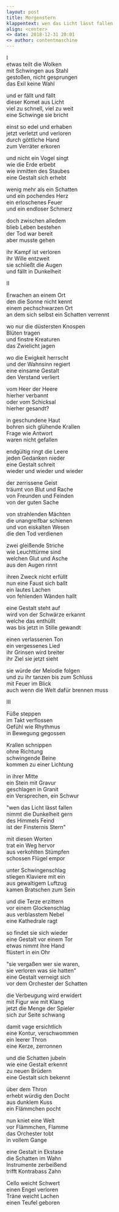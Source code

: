```yaml
---
layout: post
title: Morgenstern
klappentext: wen das Licht lässt fallen
align: <center>
<> date: 2018-12-31 20:01
<> author: contentmaschine
---
```

 
&#8544;    
etwas teilt die Wolken  
mit Schwingen aus Stahl  
gestoßen, nicht gesprungen  
das Exil keine Wahl    

und er fällt und fällt  
dieser Komet aus Licht  
viel zu schnell, viel zu weit  
eine Schwinge sie bricht    

einst so edel und erhaben  
jetzt verletzt und verloren  
durch göttliche Hand  
zum Verräter erkoren    

und nicht ein Vogel singt  
wie die Erde erbebt  
wie inmitten des Staubes  
eine Gestalt sich erhebt    

wenig mehr als ein Schatten  
und ein pochendes Herz  
ein erloschenes Feuer   
und ein endloser Schmerz    

doch zwischen alledem  
blieb Leben bestehen  
der Tod war bereit  
aber musste gehen    

ihr Kampf ist verloren  
ihr Wille entzweit  
sie schließt die Augen  
und fällt in Dunkelheit    

&#8545;    

Erwachen an einem Ort  
den die Sonne nicht kennt  
einem pechschwarzen Ort  
an dem sich selbst ein Schatten verrennt    

wo nur die düstersten Knospen  
Blüten tragen  
und finstre Kreaturen  
das Zwielicht jagen    

wo die Ewigkeit herrscht  
und der Wahnsinn regiert   
eine einsame Gestalt  
den Verstand verliert    

vom Heer der Heere  
hierher verbannt  
oder vom Schicksal  
hierher gesandt?    

in geschundene Haut  
bohren sich glühende Krallen  
Frage wie Antwort  
waren nicht gefallen    

endgültig ringt die Leere  
jeden Gedanken nieder  
eine Gestalt schreit  
wieder und wieder und wieder    

der zerrissene Geist  
träumt von Blut und Rache  
von Freunden und Feinden  
von der guten Sache    

von strahlenden Mächten  
die unangreifbar schienen  
und von eiskalten Wesen  
die den Tod verdienen    

zwei gleißende Striche  
wie Leuchttürme sind  
welchen Glut und Asche   
aus den Augen rinnt    

ihren Zweck nicht erfüllt  
nun eine Faust sich ballt  
ein lautes Lachen  
von fehlenden Wänden hallt    

eine Gestalt steht auf  
wird von der Schwärze erkannt  
welche das enthüllt  
was bis jetzt in Stille gewandt    

einen verlassenen Ton  
ein vergessenes Lied  
ihr Grinsen wird breiter  
ihr Ziel sie jetzt sieht    

sie würde der Melodie folgen  
und zu ihr tanzen bis zum Schluss  
mit Feuer im Blick  
auch wenn die Welt dafür brennen muss    

&#8546;    

Füße steppen  
im Takt verflossen  
Gefühl wie Rhythmus   
in Bewegung gegossen    

Krallen schnippen  
ohne Richtung  
schwingende Beine  
kommen zu einer Lichtung    

in ihrer Mitte  
ein Stein mit Gravur  
geschlagen in Granit  
ein Versprechen, ein Schwur    

"wen das Licht lässt fallen  
 nimmt die Dunkelheit gern  
 des Himmels Feind  
 ist der Finsternis Stern"    

mit diesen Worten  
trat ein Weg hervor  
aus verkohlten Stümpfen  
schossen Flügel empor    

unter Schwingenschlag  
stiegen Klaviere mit ein  
aus gewaltigem Luftzug  
kamen Bratschen zum Sein    

und die Terze erzittern  
vor einem Glockenschlag  
aus verblasstem Nebel  
eine Kathedrale ragt    

so findet sie sich wieder  
eine Gestalt vor einem Tor  
etwas nimmt ihre Hand  
flüstert in ein Ohr    

"sie vergaßen wer sie waren,  
sie verloren was sie hatten"  
eine Gestalt verneigt sich  
vor dem Orchester der Schatten    

die Verbeugung wird erwidert  
mit Figur wie mit Klang  
jetzt die Menge der Spieler  
sich zur Seite schwang    

damit vage ersichtlich  
eine Kontur, verschwommen  
ein leerer Thron  
eine Kerze, zerronnen    

und die Schatten jubeln  
wie eine Gestalt erkennt  
zu neuen Brüdern  
eine Gestalt sich bekennt    

über dem Thron  
erhebt würdig den Docht  
aus dunklem Kuss  
ein Flämmchen pocht    

nun kniet eine Welt  
vor Flämmchen, Flamme  
das Orchester tobt  
in vollem Gange    

eine Gestalt in Ekstase  
die Schatten im Wahn  
Instrumente zerbeißend  
trifft Kontrabass Zahn    

Cello weicht Schwert  
einen Engel verloren  
Träne weicht Lachen  
einen Teufel geboren    